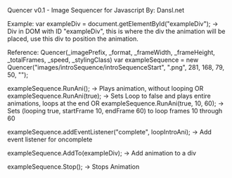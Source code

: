 Quencer v0.1 - Image Sequencer for Javascript
By: Dansl.net

Example: 
var exampleDiv = document.getElementById("exampleDiv"); -> Div in DOM with ID "exampleDiv", this is where the div the animation will be placed, use this div to position the animation.

Reference: Quencer(_imagePrefix, _format, _frameWidth, _frameHeight, _totalFrames, _speed, _stylingClass)
var exampleSequence = new Quencer("images/introSequence/introSequenceStart", ".png", 281, 168, 79, 50, "");

exampleSequence.RunAni(); -> Plays animation, without looping
OR
exampleSequence.RunAni(true); -> Sets Loop to false and plays entire animations, loops at the end
OR 
exampleSequence.RunAni(true, 10, 60); -> Sets (looping true, startFrame 10, endFrame 60) to loop frames 10 through 60

exampleSequence.addEventListener("complete", loopIntroAni); -> Add event listener for oncomplete

exampleSequence.AddTo(exampleDiv); -> Add animation to a div

exampleSequence.Stop(); -> Stops Animation